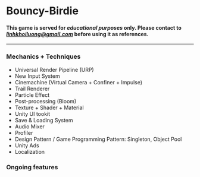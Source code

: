 # Bouncy-Birdie

#### This game is served for ***educational purposes*** only. Please contact to *linhkhoiluong@gmail.com* before using it as references.
---
### Mechanics + Techniques

- Universal Render Pipeline (URP)
- New Input System
- Cinemachine (Virtual Camera + Confiner + Impulse)
- Trail Renderer
- Particle Effect
- Post-processing (Bloom)
- Texture + Shader + Material
- Unity UI tookit
- Save & Loading System
- Audio Mixer
- Profiler
- Design Pattern / Game Programming Pattern: Singleton, Object Pool
- Unity Ads
- Localization

### Ongoing features

